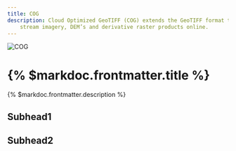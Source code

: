 ```yaml
---
title: COG
description: Cloud Optimized GeoTIFF (COG) extends the GeoTIFF format to easily
    stream imagery, DEM’s and derivative raster products online.
---
```


![COG](/images/cog_200.png)

# {% $markdoc.frontmatter.title %}

{% $markdoc.frontmatter.description %}

## Subhead1

## Subhead2
